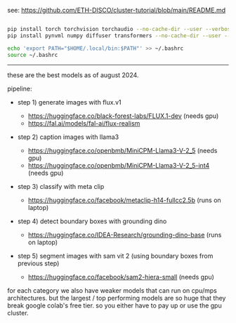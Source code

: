 see: https://github.com/ETH-DISCO/cluster-tutorial/blob/main/README.md

```bash

pip install torch torchvision torchaudio --no-cache-dir --user --verbose
pip install pynvml numpy diffuser transformers --no-cache-dir --user --verbose

echo 'export PATH="$HOME/.local/bin:$PATH"' >> ~/.bashrc
source ~/.bashrc
```

---

these are the best models as of august 2024.

pipeline:

- step 1) generate images with flux.v1

    - https://huggingface.co/black-forest-labs/FLUX.1-dev (needs gpu)
    - https://fal.ai/models/fal-ai/flux-realism

- step 2) caption images with llama3

    - https://huggingface.co/openbmb/MiniCPM-Llama3-V-2_5 (needs gpu)
    - https://huggingface.co/openbmb/MiniCPM-Llama3-V-2_5-int4 (needs gpu)

- step 3) classify with meta clip

    - https://huggingface.co/facebook/metaclip-h14-fullcc2.5b (runs on laptop)

- step 4) detect boundary boxes with grounding dino

    - https://huggingface.co/IDEA-Research/grounding-dino-base (runs on laptop)

- step 5) segment images with sam vit 2 (using boundary boxes from previous step)

    - https://huggingface.co/facebook/sam2-hiera-small (needs gpu)

for each category we also have weaker models that can run on cpu/mps architectures. but the largest / top performing models are so huge that they break google colab's free tier. so you either have to pay up or use the gpu cluster.
